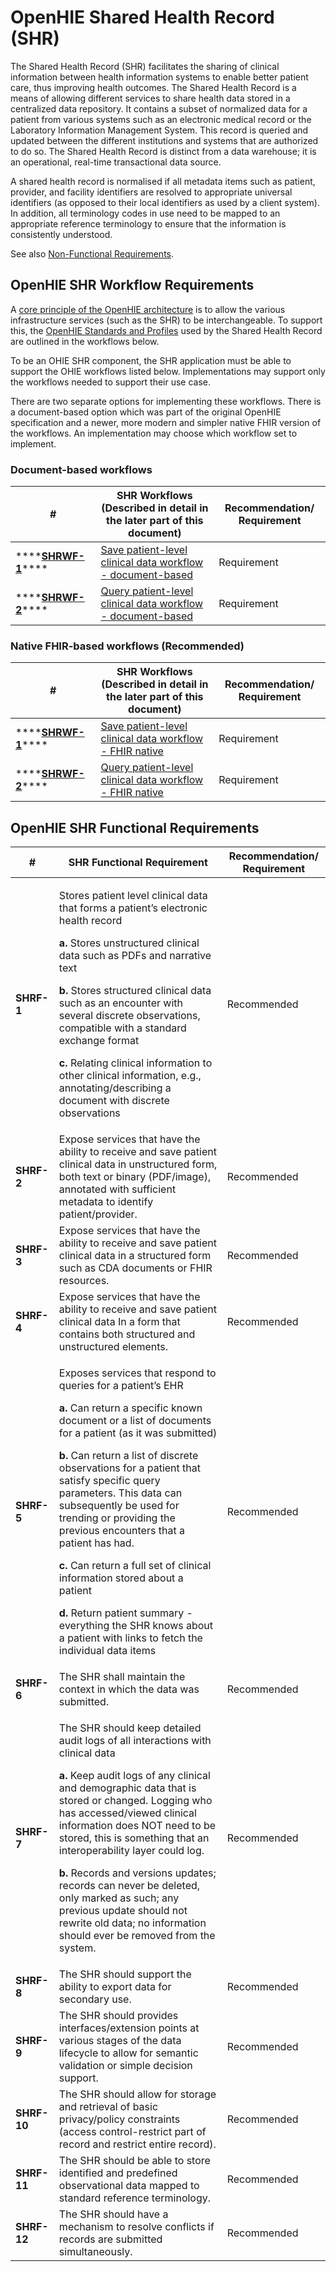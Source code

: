 # OpenHIE Shared Health Record (SHR)

The Shared Health Record (SHR) facilitates the sharing of clinical information between health information systems to enable better patient care, thus improving health outcomes. The Shared Health Record is a means of allowing different services to share health data stored in a centralized data repository. It contains a subset of normalized data for a patient from various systems such as an electronic medical record or the Laboratory Information Management System. This record is queried and updated between the different institutions and systems that are authorized to do so. The Shared Health Record is distinct from a data warehouse; it is an operational, real-time transactional data source.

A shared health record is normalised if all metadata items such as patient, provider, and facility identifiers are resolved to appropriate universal identifiers (as opposed to their local identifiers as used by a client system). In addition, all terminology codes in use need to be mapped to an appropriate reference terminology to ensure that the information is consistently understood.

See also [Non-Functional Requirements](non-functional-requirements.md).

## **OpenHIE SHR Workflow Requirements**

A [core principle of the OpenHIE architecture](https://wiki.ohie.org/display/resources/Architectural+Principals) is to allow the various infrastructure services (such as the SHR) to be interchangeable. To support this, the [OpenHIE Standards and Profiles](https://wiki.ohie.org/display/documents/OpenHIE+Standards+and+Profiles) used by the Shared Health Record are outlined in the workflows below.

To be an OHIE SHR component, the SHR application must be able to support the OHIE workflows listed below. Implementations may support only the workflows needed to support their use case.

There are two separate options for implementing these workflows. There is a document-based option which was part of the original OpenHIE specification and a newer, more modern and simpler native FHIR version of the workflows. An implementation may choose which workflow set to implement.

### Document-based workflows

| **#**                                                                                                             | **SHR Workflows (Described in detail in the later part of this document)**                                                       | **Recommendation/ Requirement** |
| ----------------------------------------------------------------------------------------------------------------- | -------------------------------------------------------------------------------------------------------------------------------- | ------------------------------- |
| \*\*\*\*[**SHRWF-1**](../introduction/shared-health-record/save-patient-level-clinical-data-workflow.md)\*\*\*\*  | [Save patient-level clinical data workflow - document-based](../introduction/shared-health-record/save-patient-level-clinical-data-workflow.md)   | Requirement                     |
| \*\*\*\*[**SHRWF-2**](../introduction/shared-health-record/query-patient-level-clinical-data-workflow.md)\*\*\*\* | [Query patient-level clinical data workflow - document-based](../introduction/shared-health-record/query-patient-level-clinical-data-workflow.md) | Requirement                     |

### Native FHIR-based workflows (Recommended)

| **#**                                                                                                             | **SHR Workflows (Described in detail in the later part of this document)**                                                       | **Recommendation/ Requirement** |
| ----------------------------------------------------------------------------------------------------------------- | -------------------------------------------------------------------------------------------------------------------------------- | ------------------------------- |
| \*\*\*\*[**SHRWF-1**](../introduction/shared-health-record/save-patient-level-clinical-data-workflow.md)\*\*\*\*  | [Save patient-level clinical data workflow - FHIR native](../introduction/shared-health-record/save-patient-level-clinical-data-workflow-fhir.md)   | Requirement                     |
| \*\*\*\*[**SHRWF-2**](../introduction/shared-health-record/query-patient-level-clinical-data-workflow.md)\*\*\*\* | [Query patient-level clinical data workflow - FHIR native](../introduction/shared-health-record/query-patient-level-clinical-data-workflow-fhir.md) | Requirement                     |

## **OpenHIE SHR Functional Requirements**

| #           | **SHR Functional Requirement**                                                                                                                                                                                                                                                                                                                                                                                                                                                                                                                                                                                                                                                 | **Recommendation/ Requirement** |
| ----------- | ------------------------------------------------------------------------------------------------------------------------------------------------------------------------------------------------------------------------------------------------------------------------------------------------------------------------------------------------------------------------------------------------------------------------------------------------------------------------------------------------------------------------------------------------------------------------------------------------------------------------------------------------------------------------------ | ------------------------------- |
| **SHRF-1**  | <p>Stores patient level clinical data that forms a patient’s electronic health record</p><p><strong>a.</strong> Stores unstructured clinical data such as PDFs and narrative text</p><p><strong>b.</strong> Stores structured clinical data such as an encounter with several discrete observations, compatible with a standard exchange format</p><p><strong>c.</strong> Relating clinical information to other clinical information, e.g., annotating/describing a document with discrete observations</p>                                                                                                                                                                   | Recommended                     |
| **SHRF-2**  | Expose services that have the ability to receive and save patient clinical data in unstructured form, both text or binary (PDF/image), annotated with sufficient metadata to identify patient/provider.                                                                                                                                                                                                                                                                                                                                                                                                                                                                        | Recommended                     |
| **SHRF-3**  | Expose services that have the ability to receive and save patient clinical data in a structured form such as CDA documents or FHIR resources.                                                                                                                                                                                                                                                                                                                                                                                                                                                                                                                                  | Recommended                     |
| **SHRF-4**  | Expose services that have the ability to receive and save patient clinical data In a form that contains both structured and unstructured elements.                                                                                                                                                                                                                                                                                                                                                                                                                                                                                                                             | Recommended                     |
| **SHRF-5**  | <p>Exposes services that respond to queries for a patient’s EHR</p><p><strong>a.</strong> Can return a specific known document or a list of documents for a patient (as it was submitted)</p><p><strong>b.</strong> Can return a list of discrete observations for a patient that satisfy specific query parameters. This data can subsequently be used for trending or providing the previous encounters that a patient has had.</p><p><strong>c.</strong> Can return a full set of clinical information stored about a patient</p><p><strong>d.</strong> Return patient summary - everything the SHR knows about a patient with links to fetch the individual data items</p> | Recommended                     |
| **SHRF-6**  | The SHR shall maintain the context in which the data was submitted.                                                                                                                                                                                                                                                                                                                                                                                                                                                                                                                                                                                                            | Recommended                     |
| **SHRF-7**  | <p>The SHR should keep detailed audit logs of all interactions with clinical data</p><p><strong>a.</strong> Keep audit logs of any clinical and demographic data that is stored or changed. Logging who has accessed/viewed clinical information does NOT need to be stored, this is something that an interoperability layer could log.</p><p><strong>b.</strong> Records and versions updates; records can never be deleted, only marked as such; any previous update should not rewrite old data; no information should ever be removed from the system.</p>                                                                                                                | Recommended                     |
| **SHRF-8**  | The SHR should support the ability to export data for secondary use.                                                                                                                                                                                                                                                                                                                                                                                                                                                                                                                                                                                                           | Recommended                     |
| **SHRF-9**  | The SHR should provides interfaces/extension points at various stages of the data lifecycle to allow for semantic validation or simple decision support.                                                                                                                                                                                                                                                                                                                                                                                                                                                                                                                       | Recommended                     |
| **SHRF-10** | The SHR should allow for storage and retrieval of basic privacy/policy constraints (access control-restrict part of record and restrict entire record).                                                                                                                                                                                                                                                                                                                                                                                                                                                                                                                        | Recommended                     |
| **SHRF-11** | The SHR should be able to store identified and predefined observational data mapped to standard reference terminology.                                                                                                                                                                                                                                                                                                                                                                                                                                                                                                                                                         | Recommended                     |
| **SHRF-12** | The SHR should have a mechanism to resolve conflicts if records are submitted simultaneously.                                                                                                                                                                                                                                                                                                                                                                                                                                                                                                                                                                                  | Recommended                     |
